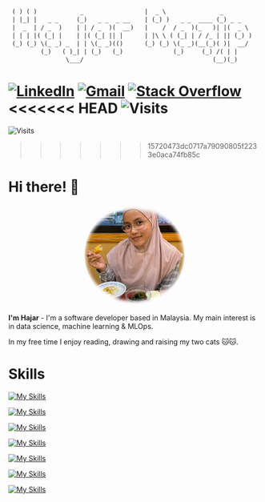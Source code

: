 
```  _   _                                ___                          
 ( ) ( )            _                 |  _ \               _        
 | |_| |   _ _     (_)   _ _  _ __    | (_) )   _ _  ____ (_) _ _   
 |  _  | / _  )    | | / _  )(  __)   |    /  / _  )(_   )| |(  _ \ 
 | | | |( (_| |    | |( (_| || |      | |\ \ ( (_| | / /_ | || (_) )
 (_) (_) \(_ _) _  | | \(_ _)(()      (_) (_) \(_ _)(__(_)( )|  __/ 
         (_)   ( )_| | (_)   (_)              (_)     (_) /( | |    
                \___/                                    (__)(_)    
```

[![LinkedIn](https://img.shields.io/badge/LinkedIn-Hajar-blue?logo=linkedin)](https://my.linkedin.com/in/hajar-razip-a05889193)
[![Gmail](https://img.shields.io/badge/Gmail-hajarrazip@gmail.com-red?logo=gmail)](mailto:hajarrazip@gmail.com)
[![Stack Overflow](https://img.shields.io/badge/Stack%20Overflow-Hajar-orange?logo=stackoverflow)](https://stackoverflow.com/users/12093885/hajar-razip)
<<<<<<< HEAD
![Visits](https://img.shields.io/badge/Visits-48-blue?style=flat-square![Visits](https://img.shields.io/badge/Visits-$VISITS-blue?style=flat-square&logo=github)logo=github)
=======
![Visits](https://img.shields.io/badge/Visits-48-blue?style=flat-square![Visits](https://img.shields.io/badge/Visits-48-blue?style=flat-square![Visits](https://img.shields.io/badge/Visits-48-blue?style=flat-square![Visits](https://img.shields.io/badge/Visits-17326-blue?style=flat-square&logo=github)logo=github)logo=github)logo=github)
>>>>>>> 15720473dc0717a79090805f2233e0aca74fb85c

# Hi there! 👋 

<p align="center"> <img src="img/me.png" alt="me" width="200" height="200" style="border-radius: 50%; object-fit: cover;" /> </p>

**I'm Hajar** - I'm a software developer based in Malaysia. My main interest is in data science, machine learning & MLOps.

In my free time I enjoy reading, drawing and raising my two cats 🐱🐱.

# Skills

[![My Skills](https://skillicons.dev/icons?i=linux,ubuntu,windows)](https://skillicons.dev)

[![My Skills](https://skillicons.dev/icons?i=py,bash,powershell,c,cpp,css,html,js,r,anaconda)](https://skillicons.dev)

[![My Skills](https://skillicons.dev/icons?i=fastapi,flask,postman)](https://skillicons.dev)

[![My Skills](https://skillicons.dev/icons?i=tensorflow,pytorch,opencv,sklearn)](https://skillicons.dev)

[![My Skills](https://skillicons.dev/icons?i=postgres,grafana,prometheus)](https://skillicons.dev)

[![My Skills](https://skillicons.dev/icons?i=docker,azure,git,github,githubactions,gitlab,ansible)](https://skillicons.dev)

[![My Skills](https://skillicons.dev/icons?i=vscode,atom,eclipse,pycharm,vim)](https://skillicons.dev)
